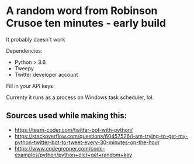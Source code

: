 # A random word from Robinson Crusoe ten minutes - early build

It probably doesn´t work

Dependencies: 
* Python > 3.6
* Tweepy
* Twitter developer account


Fill in your API keys

Currenty it runs as a process on Windows task scheduler, lol.

## Sources used while making this: 
* https://team-coder.com/twitter-bot-with-python/
* https://stackoverflow.com/questions/60457526/i-am-trying-to-get-my-python-twitter-bot-to-tweet-every-30-minutes-on-the-hour
* https://www.codegrepper.com/code-examples/python/python+dict+get+random+key 
